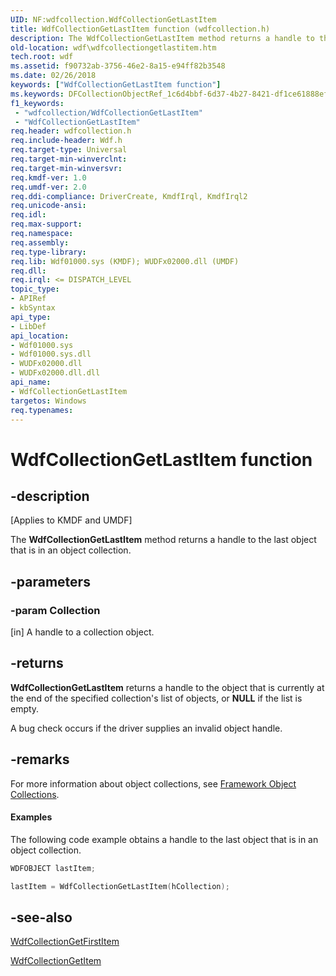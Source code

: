 ```yaml
---
UID: NF:wdfcollection.WdfCollectionGetLastItem
title: WdfCollectionGetLastItem function (wdfcollection.h)
description: The WdfCollectionGetLastItem method returns a handle to the last object that is in an object collection.
old-location: wdf\wdfcollectiongetlastitem.htm
tech.root: wdf
ms.assetid: f90732ab-3756-46e2-8a15-e94ff82b3548
ms.date: 02/26/2018
keywords: ["WdfCollectionGetLastItem function"]
ms.keywords: DFCollectionObjectRef_1c6d4bbf-6d37-4b27-8421-df1ce61888ef.xml, WdfCollectionGetLastItem, WdfCollectionGetLastItem method, kmdf.wdfcollectiongetlastitem, wdf.wdfcollectiongetlastitem, wdfcollection/WdfCollectionGetLastItem
f1_keywords:
 - "wdfcollection/WdfCollectionGetLastItem"
 - "WdfCollectionGetLastItem"
req.header: wdfcollection.h
req.include-header: Wdf.h
req.target-type: Universal
req.target-min-winverclnt: 
req.target-min-winversvr: 
req.kmdf-ver: 1.0
req.umdf-ver: 2.0
req.ddi-compliance: DriverCreate, KmdfIrql, KmdfIrql2
req.unicode-ansi: 
req.idl: 
req.max-support: 
req.namespace: 
req.assembly: 
req.type-library: 
req.lib: Wdf01000.sys (KMDF); WUDFx02000.dll (UMDF)
req.dll: 
req.irql: <= DISPATCH_LEVEL
topic_type:
- APIRef
- kbSyntax
api_type:
- LibDef
api_location:
- Wdf01000.sys
- Wdf01000.sys.dll
- WUDFx02000.dll
- WUDFx02000.dll.dll
api_name:
- WdfCollectionGetLastItem
targetos: Windows
req.typenames: 
---
```


# WdfCollectionGetLastItem function


## -description


<p class="CCE_Message">[Applies to KMDF and UMDF]</p>

The <b>WdfCollectionGetLastItem</b> method returns a handle to the last object that is in an object collection.


## -parameters




### -param Collection 
[in]
A handle to a collection object.


## -returns



<b>WdfCollectionGetLastItem</b> returns a handle to the object that is currently at the end of the specified collection's list of objects, or <b>NULL</b> if the list is empty.

A bug check occurs if the driver supplies an invalid object handle.




## -remarks



For more information about object collections, see <a href="https://docs.microsoft.com/windows-hardware/drivers/wdf/framework-object-collections">Framework Object Collections</a>.


#### Examples

The following code example obtains a handle to the last object that is in an object collection.

```cpp
WDFOBJECT lastItem;

lastItem = WdfCollectionGetLastItem(hCollection);
```



## -see-also




<a href="https://docs.microsoft.com/windows-hardware/drivers/ddi/wdfcollection/nf-wdfcollection-wdfcollectiongetfirstitem">WdfCollectionGetFirstItem</a>



<a href="https://docs.microsoft.com/windows-hardware/drivers/ddi/wdfcollection/nf-wdfcollection-wdfcollectiongetitem">WdfCollectionGetItem</a>
 

 

